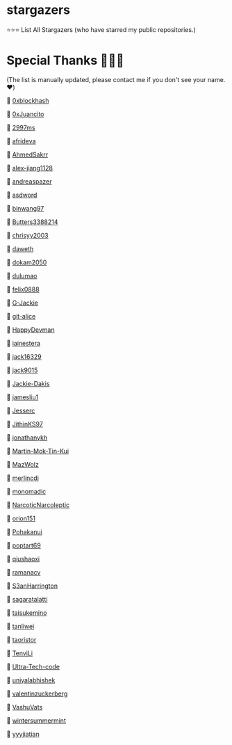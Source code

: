 # stargazers
⭐⭐⭐ List All Stargazers (who have starred my public repositories.)

# Special Thanks 🙏🙏🙏
(The list is manually updated, please contact me if you don't see your name. ❤️)

🤩 [0xblockhash](https://github.com/0xblockhash)

🤩 [0xJuancito](https://github.com/0xJuancito)

🤩 [2997ms](https://github.com/2997ms)

🤩 [afrideva](https://github.com/afrideva)

🤩 [AhmedSakrr](https://github.com/AhmedSakrr)

🤩 [alex-jiang1128](https://github.com/alex-jiang1128)

🤩 [andreaspazer](https://github.com/andreaspazer)

🤩 [asdword](https://github.com/asdword)

🤩 [binwang97](https://github.com/binwang97)

🤩 [Butters3388214](https://github.com/Butters3388214)

🤩 [chrisyy2003](https://github.com/chrisyy2003)

🤩 [daweth](https://github.com/daweth)

🤩 [dokam2050](https://github.com/dokam2050)

🤩 [dulumao](https://github.com/dulumao)

🤩 [felix0888](https://github.com/felix0888)

🤩 [G-Jackie](https://github.com/G-Jackie)

🤩 [git-alice](https://github.com/git-alice)

🤩 [HappyDevman](https://github.com/HappyDevman)

🤩 [iainestera](https://github.com/iainestera)

🤩 [jack16329](https://github.com/jack16329)

🤩 [jack9015](https://github.com/jack9015)

🤩 [Jackie-Dakis](https://github.com/Jackie-Dakis)

🤩 [jamesliu1](https://github.com/jamesliu1)

🤩 [Jesserc](https://github.com/Jesserc)

🤩 [JithinKS97](https://github.com/JithinKS97)

🤩 [jonathanykh](https://github.com/jonathanykh)

🤩 [Martin-Mok-Tin-Kui](https://github.com/Martin-Mok-Tin-Kui)

🤩 [MazWolz](https://github.com/MazWolz)

🤩 [merlincdj](https://github.com/merlincdj)

🤩 [monomadic](https://github.com/monomadic)

🤩 [NarcoticNarcoleptic](https://github.com/NarcoticNarcoleptic)

🤩 [orion151](https://github.com/orion151)

🤩 [Pohakanui](https://github.com/Pohakanui)

🤩 [poptart69](https://github.com/poptart69)

🤩 [qiushaoxi](https://github.com/qiushaoxi)

🤩 [ramanacv](https://github.com/ramanacv)

🤩 [S3anHarrington](https://github.com/S3anHarrington)

🤩 [sagaratalatti](https://github.com/sagaratalatti)

🤩 [taisukemino](https://github.com/taisukemino)

🤩 [tanliwei](https://github.com/tanliwei)

🤩 [taoristor](https://github.com/taoristor)

🤩 [TenviLi](https://github.com/TenviLi)

🤩 [Ultra-Tech-code](https://github.com/Ultra-Tech-code)

🤩 [uniyalabhishek](https://github.com/uniyalabhishek)

🤩 [valentinzuckerberg](https://github.com/valentinzuckerberg)

🤩 [VashuVats](https://github.com/VashuVats)

🤩 [wintersummermint](https://github.com/wintersummermint)

🤩 [yyyjiatian](https://github.com/yyyjiatian)